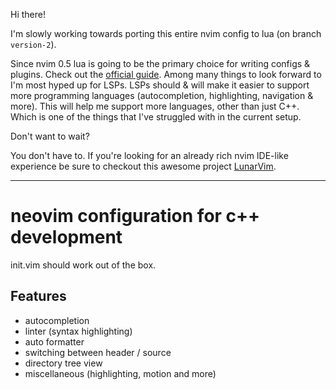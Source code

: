 Hi there!

I'm slowly working towards porting this entire nvim config to lua (on branch `version-2`).

Since nvim 0.5 lua is going to be the primary choice for writing configs & plugins. Check out the [official guide](https://github.com/nanotee/nvim-lua-guide).
Among many things to look forward to I'm most hyped up for LSPs.
LSPs should & will make it easier to support more programming languages (autocompletion, highlighting, navigation & more).
This will help me support more languages, other than just C++. Which is one of the things that I've struggled with in the current setup.

Don't want to wait?

You don't have to. If you're looking for an already rich nvim IDE-like experience be sure to checkout this awesome project [LunarVim](https://github.com/ChristianChiarulli/LunarVim).

-----

# neovim configuration for c++ development

init.vim should work out of the box.

## Features
* autocompletion 
* linter (syntax highlighting)
* auto formatter
* switching between header / source
* directory tree view
* miscellaneous (highlighting, motion and more)
